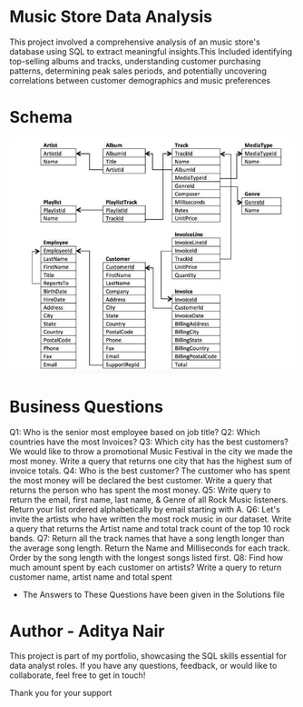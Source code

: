 # Music Store Data Analysis

This project involved a comprehensive analysis of an music store's database using SQL to extract meaningful insights.This Included identifying top-selling albums and tracks, understanding customer purchasing patterns, determining peak sales periods, and potentially uncovering correlations between customer demographics and music preferences

# Schema

![Database Schema](https://github.com/adityanairrr/Music-Store-Data-Analysis-Using-SQL/blob/main/0_4IES49rl2zTeF3cy.jpg)

# Business Questions

Q1: Who is the senior most employee based on job title? 
Q2: Which countries have the most Invoices? 
Q3: Which city has the best customers? We would like to throw a promotional Music Festival in the city we made the most money. Write a query that returns one city that has the highest sum of invoice totals.
Q4: Who is the best customer? The customer who has spent the most money will be declared the best customer. Write a query that returns the person who has spent the most money.
Q5: Write query to return the email, first name, last name, & Genre of all Rock Music listeners. Return your list ordered alphabetically by email starting with A. 
Q6: Let's invite the artists who have written the most rock music in our dataset. Write a query that returns the Artist name and total track count of the top 10 rock bands. 
Q7: Return all the track names that have a song length longer than the average song length. Return the Name and Milliseconds for each track. Order by the song length with the longest songs listed first.
Q8: Find how much amount spent by each customer on artists? Write a query to return customer name, artist name and total spent 

- The Answers to These Questions have been given in the Solutions file

# Author - Aditya Nair

This project is part of my portfolio, showcasing the SQL skills essential for data analyst roles. If you have any questions, feedback, or would like to collaborate, feel free to get in touch!

Thank you for your support
